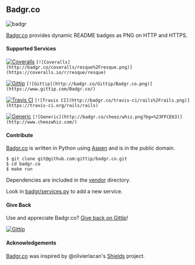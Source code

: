 ## Badgr.co

![badgr](https://f.cloud.github.com/assets/134455/626434/06b028fc-cfc0-11e2-9c21-b81d3f9cc128.jpg)


[Badgr.co](https://badgr.co/) provides dynamic README badges as PNG on HTTP and
HTTPS.

#### Supported Services

[![Coveralls](http://badgr.co/coveralls/resque%2Fresque.png)](https://coveralls.io/r/resque/resque)
`[![Coveralls](http://badgr.co/coveralls/resque%2Fresque.png)](https://coveralls.io/r/resque/resque)`

[![Gittip](http://badgr.co/Gittip/Badgr.co.png)](https://www.gittip.com/Badgr.co/)
`[![Gittip](http://badgr.co/Gittip/Badgr.co.png)](https://www.gittip.com/Badgr.co/)`

[![Travis CI](http://badgr.co/travis-ci/rails%2Frails.png)](https://travis-ci.org/rails/rails)
`[![Travis CI](http://badgr.co/travis-ci/rails%2Frails.png)](https://travis-ci.org/rails/rails)`


[![Generic](http://badgr.co/cheez/whiz.png?bg=%23FFCE63)](http://www.cheezwhiz.com/)
`[![Generic](http://badgr.co/cheez/whiz.png?bg=%23FFCE63)](http://www.cheezwhiz.com/)`


#### Contribute

[Badgr.co](https://badgr.co/) is written in Python using
[Aspen](http://aspen.io/) and is in the public domain.

```
$ git clone git@github.com:gittip/badgr.co.git
$ cd badgr.co
$ make run
```

Dependencies are included in the
[vendor](https://github.com/gittip/badgr.co/tree/master/vendor) directory.

Look in
[badgr/services.py](https://github.com/gittip/badgr.co/blob/master/badgr/services.py)
to add a new service.


#### Give Back

Use and appreciate Badgr.co? [Give back on
Gittip](https://www.gittip.com/Badgr.co/)!

[![Gittip](http://badgr.co/Gittip/Badgr.co.png)](https://www.gittip.com/Badgr.co/)


#### Acknowledgements

[Badgr.co](http://badgr.co/) was inspired by @olivierlacan's
[Shields](https://github.com/olivierlacan/shields) project.
